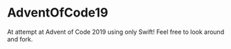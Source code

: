# AdventOfCode19

At attempt at Advent of Code 2019 using only Swift!
Feel free to look around and fork.
